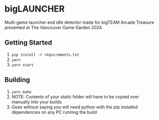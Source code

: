# bigLAUNCHER
Multi-game launcher and idle detector made for bigTEAM Arcade Treasure presented at The Vancouver Game Garden 2024

## Getting Started
1. `pip install -r requirements.txt`
1. `yarn`
1. `yarn start`

## Building

1. `yarn make`
1. NOTE: Contents of your static folder will have to be copied over manually into your builds
1. Goes without saying you will need python with the pip installed dependencies on any PC running the build
